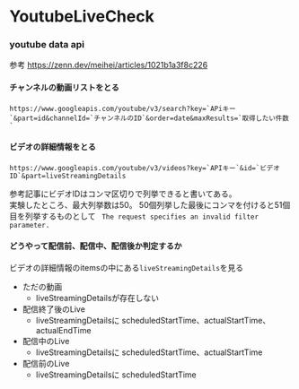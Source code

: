 # YoutubeLiveCheck

### youtube data api

参考
https://zenn.dev/meihei/articles/1021b1a3f8c226

#### チャンネルの動画リストをとる
```
https://www.googleapis.com/youtube/v3/search?key=`APiキー`&part=id&channelId=`チャンネルのID`&order=date&maxResults=`取得したい件数`
```

#### ビデオの詳細情報をとる
```
https://www.googleapis.com/youtube/v3/videos?key=`APIキー`&id=`ビデオID`&part=liveStreamingDetails
```

参考記事にビデオIDはコンマ区切りで列挙できると書いてある。  
実験したところ、最大列挙数は50。
50個列挙した最後にコンマを付けると51個目を列挙するものとして ` The request specifies an invalid filter parameter.`


#### どうやって配信前、配信中、配信後か判定するか
ビデオの詳細情報のitemsの中にある`liveStreamingDetails`を見る
- ただの動画
    - liveStreamingDetailsが存在しない
- 配信終了後のLive
    - liveStreamingDetailsに scheduledStartTime、actualStartTime、actualEndTime
- 配信中のLive
    - liveStreamingDetailsに scheduledStartTime、actualStartTime 
- 配信前のLive
    - liveStreamingDetailsに scheduledStartTime

